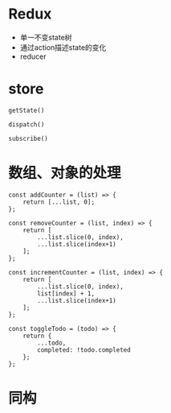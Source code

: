 # Redux

* 单一不变state树
* 通过action描述state的变化
* reducer


# store

`getState()` 

`dispatch()` 

`subscribe()`


# 数组、对象的处理
	
```
const addCounter = (list) => {
	return [...list, 0];	
};

const removeCounter = (list, index) => {
	return [
		...list.slice(0, index),
		...list.slice(index+1)
	];	
};

const incrementCounter = (list, index) => {
	return [
		...list.slice(0, index),
		list[index] + 1,
		...list.slice(index+1)
	];	
};

```

```
const toggleTodo = (todo) => {
	return {
		...todo,
		completed: !todo.completed
	};	
};
```

# 同构
